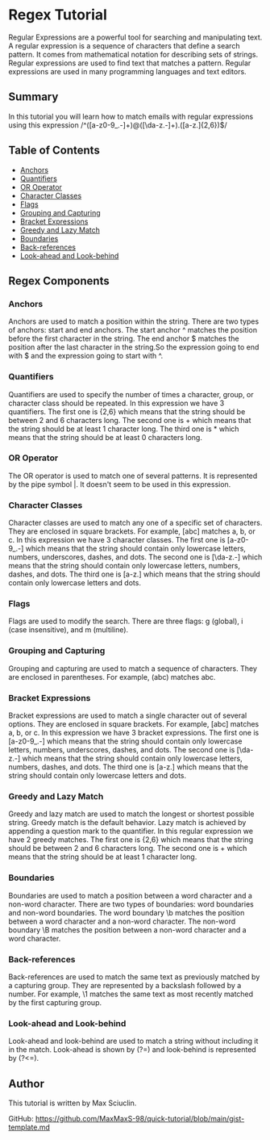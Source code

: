 # Regex Tutorial

Regular Expressions are a powerful tool for searching and manipulating text. A regular expression is a sequence of characters that define a search pattern. It comes from mathematical notation for describing sets of strings. Regular expressions are used to find text that matches a pattern. Regular expressions are used in many programming languages and text editors.
  
## Summary

In this tutorial you will learn how to match emails with regular expressions using this expression /^([a-z0-9_\.-]+)@([\da-z\.-]+)\.([a-z\.]{2,6})$/

## Table of Contents

- [Anchors](#anchors)
- [Quantifiers](#quantifiers)
- [OR Operator](#or-operator)
- [Character Classes](#character-classes)
- [Flags](#flags)
- [Grouping and Capturing](#grouping-and-capturing)
- [Bracket Expressions](#bracket-expressions)
- [Greedy and Lazy Match](#greedy-and-lazy-match)
- [Boundaries](#boundaries)
- [Back-references](#back-references)
- [Look-ahead and Look-behind](#look-ahead-and-look-behind)

## Regex Components

### Anchors
Anchors are used to match a position within the string. There are two types of anchors: start and end anchors. The start anchor ^ matches the position before the first character in the string. The end anchor $ matches the position after the last character in the string.So the expression going to end with $ and the expression going to start with ^.

### Quantifiers
Quantifiers are used to specify the number of times a character, group, or character class should be repeated. In this expression we have 3 quantifiers. The first one is {2,6} which means that the string should be between 2 and 6 characters long. The second one is + which means that the string should be at least 1 character long. The third one is * which means that the string should be at least 0 characters long.

### OR Operator
The OR operator is used to match one of several patterns. It is represented by the pipe symbol |. It doesn't seem to be used in this expression.

### Character Classes
Character classes are used to match any one of a specific set of characters. They are enclosed in square brackets. For example, [abc] matches a, b, or c. In this expression we have 3 character classes. The first one is [a-z0-9_\.-] which means that the string should contain only lowercase letters, numbers, underscores, dashes, and dots. The second one is [\da-z\.-] which means that the string should contain only lowercase letters, numbers, dashes, and dots. The third one is [a-z\.] which means that the string should contain only lowercase letters and dots.

### Flags
Flags are used to modify the search. There are three flags: g (global), i (case insensitive), and m (multiline).

### Grouping and Capturing
Grouping and capturing are used to match a sequence of characters. They are enclosed in parentheses. For example, (abc) matches abc.

### Bracket Expressions
Bracket expressions are used to match a single character out of several options. They are enclosed in square brackets. For example, [abc] matches a, b, or c. In this expression we have 3 bracket expressions. The first one is [a-z0-9_\.-] which means that the string should contain only lowercase letters, numbers, underscores, dashes, and dots. The second one is [\da-z\.-] which means that the string should contain only lowercase letters, numbers, dashes, and dots. The third one is [a-z\.] which means that the string should contain only lowercase letters and dots.

### Greedy and Lazy Match
Greedy and lazy match are used to match the longest or shortest possible string. Greedy match is the default behavior. Lazy match is achieved by appending a question mark to the quantifier. In this regular expression we have 2 greedy matches. The first one is {2,6} which means that the string should be between 2 and 6 characters long. The second one is + which means that the string should be at least 1 character long.

### Boundaries
Boundaries are used to match a position between a word character and a non-word character. There are two types of boundaries: word boundaries and non-word boundaries. The word boundary \b matches the position between a word character and a non-word character. The non-word boundary \B matches the position between a non-word character and a word character.

### Back-references
Back-references are used to match the same text as previously matched by a capturing group. They are represented by a backslash followed by a number. For example, \1 matches the same text as most recently matched by the first capturing group.

### Look-ahead and Look-behind
Look-ahead and look-behind are used to match a string without including it in the match. Look-ahead is shown by (?=) and look-behind is represented by (?<=).

## Author

This tutorial is written by Max Sciuclin.

GitHub: https://github.com/MaxMaxS-98/quick-tutorial/blob/main/gist-template.md
